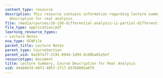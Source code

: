 ```yaml
---
content_type: resource
description: This resource contains information regarding lecture summary, course
  description for real analysis.
file: /media/courses/18-156-differential-analysis-ii-partial-differential-equations-and-fourier-analysis-spring-2016/d4ab667db0f140573717b57b8805a079_MIT18_156S16_summary.pdf
file_type: application/pdf
learning_resource_types:
- Lecture Notes
ocw_type: OCWFile
parent_title: Lecture Notes
parent_type: CourseSection
parent_uid: 0a287af7-2191-694d-1d94-dcd0ba01e5ef
resourcetype: Document
title: Lecture Summary, Course Description for Real Analysis
uid: d4ab667d-b0f1-4057-3717-b57b8805a079
---
```

